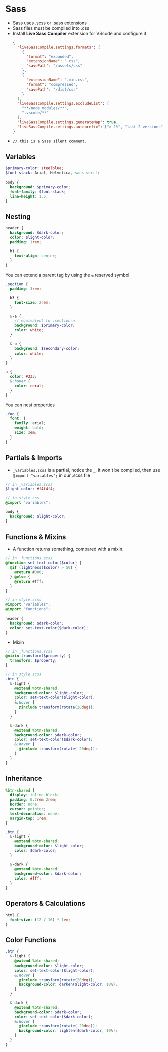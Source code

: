 # Sass

- Sass uses .scss or .sass extensions
- Sass files must be compiled into .css
- Install **Live Sass Compiler** extension for VScode and configure it
  ```json
  {
    "liveSassCompile.settings.formats": [
      {
        "format": "expanded",
        "extensionName": ".css",
        "savePath": "/assets/css"
      },
      {
        "extensionName": ".min.css",
        "format": "compressed",
        "savePath": "/dist/css"
      }
    ],
    "liveSassCompile.settings.excludeList": [
      "**/node_modules/**",
      ".vscode/**"
    ],
    "liveSassCompile.settings.generateMap": true,
    "liveSassCompile.settings.autoprefix": ["> 1%", "last 2 versions"]
  }
  ```
- `// this is a Sass silent comment.`

## Variables

```scss
$primary-color: steelblue;
$font-stack: Arial, Helvetica, sans-serif;

body {
  background: $primary-color;
  font-family: $font-stack;
  line-height: 1.5;
}
```

## Nesting

```scss
header {
  background: $dark-color;
  color: $light-color;
  padding: 1rem;

  h1 {
    text-align: center;
  }
}
```

You can extend a parent tag by using the `&` reserved symbol.

```scss
.section {
  padding: 3rem;

  h3 {
    font-size: 2rem;
  }

  &-a {
    // equivalent to .section-a
    background: $primary-color;
    color: white;
  }

  &-b {
    background: $secondary-color;
    color: white;
  }
}
```

```scss
a {
  color: #333;
  &:hover {
    color: coral;
  }
}
```

You can nest properties

```scss
.foo {
  font: {
    family: arial;
    weight: bold;
    size: 2em;
  }
}
```

## Partials & Imports

- `_variables.scss` is a partial, notice the `_`, it won't be compiled, then use `@import "variables";` in our .scss file

```scss
// in _variables.scss
$light-color: #f4f4f4;

// in style.css
@import "variables";

body {
  background: $light-color;
}
```

## Functions & Mixins

- A function returns something, compared with a mixin.

```scss
// in _functions.scss
@function set-text-color($color) {
  @if (lightness($color) > 50) {
    @return #000;
  } @else {
    @return #fff;
  }
}

// in style.scss
@import "variables";
@import "functions";

header {
  background: $dark-color;
  color: set-text-color($dark-color);
}
```

- Mixin

```scss
// in _functions.scss
@mixin transform($property) {
  transform: $property;
}

// in style.scss
.btn {
  &-light {
    @extend %btn-shared;
    background-color: $light-color;
    color: set-text-color($light-color);
    &:hover {
      @include transform(rotate(20deg));
    }
  }

  &-dark {
    @extend %btn-shared;
    background-color: $dark-color;
    color: set-text-color($dark-color);
    &:hover {
      @include transform(rotate(-20deg));
    }
  }
}
```

## Inheritance

```scss
%btn-shared {
  display: inline-block;
  padding: 0.7rem 2rem;
  border: none;
  cursor: pointer;
  text-decoration: none;
  margin-top: 1rem;
}

.btn {
  &-light {
    @extend %btn-shared;
    background-color: $light-color;
    color: $dark-color;
  }

  &-dark {
    @extend %btn-shared;
    background-color: $dark-color;
    color: #fff;
  }
}
```

## Operators & Calculations

```scss
html {
  font-size: (12 / 16) * 1em;
}
```

## Color Functions

```scss
.btn {
  &-light {
    @extend %btn-shared;
    background-color: $light-color;
    color: set-text-color($light-color);
    &:hover {
      @include transform(rotate(20deg));
      background-color: darken($light-color, 10%);
    }
  }

  &-dark {
    @extend %btn-shared;
    background-color: $dark-color;
    color: set-text-color($dark-color);
    &:hover {
      @include transform(rotate(-20deg));
      background-color: lighten($dark-color, 10%);
    }
  }
}
```
